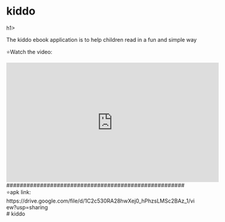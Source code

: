 <h1> kiddo</h1>h1> <br />

The kiddo ebook application is to help children read in a fun and simple way <br />

⭐Watch the video:
<iframe width="560" height="315" src="https://www.youtube.com/embed/TMoiN81ynrc" title="YouTube video player" frameborder="0" allow="accelerometer; autoplay; clipboard-write; encrypted-media; gyroscope; picture-in-picture; web-share" allowfullscreen></iframe><br />
#####################################################<br />
⭐apk link:
https://drive.google.com/file/d/1C2c530RA28hwXej0_hPhzsLMSc2BAz_1/view?usp=sharing
<br />
#   k i d d o 
 
 

